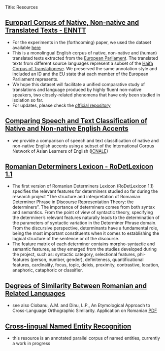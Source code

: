 ﻿Title: Resources

## [Europarl Corpus of Native, Non-native and Translated Texts - ENNTT](http://nlp.unibuc.ro/resources/ENNTT.tar.gz)
- For the experiments in the (forthcoming) paper, we used the dataset available [here](/resources/LREC2016_experiment.tar.gz)
- This is a monolingual English corpus of native, non-native and (human) translated texts extracted from the [European Parliament](http://www.statmt.org/europarl/). The translated texts from different source languages represent a subset of the [Haifa Corpus of Translationese](http://arxiv.org/abs/1509.03611). We preserved the same annotation style and included an ID and the EU state that each member of the European Parliament represents.
- We hope this dataset will facilitate a unified comparative study of translations and language produced by highly fluent non-native speakers, two closely-related phenomena that have only been studied in isolation so far.
- For updates, please check the [official repository](https://github.com/senisioi/enntt-release)



## [Comparing Speech and Text Classification of Native and Non-native English Accents](https://github.com/senisioi/speech-text-features)
- we provide a comparison of speech and text classification of native and non-native English accents using a subset of the International Corpus Network of Asian Learners of English ([ICNALE](http://language.sakura.ne.jp/icnale/))


## [Romanian Determiners Lexicon - RoDetLexicon 1.1](/resources/RoDetLexicon.pdf)
- The first version of Romanian Determiners Lexicon (RoDetLexicon 1.1) specifies the relevant features for determiners studied so far during the research project “The structure and interpretation of Romanian Determiner Phrase in Discourse Representation Theory: the determiners”. The importance of determiners comes from both syntax and semantics. From the point of view of syntactic theory, specifying the determiner’s relevant features naturally leads to the determination of the parameters of syntactic variation in the Determiner Phrase domain. From the discursive perspective, determinants have a fundamental role, being the most important constituents when it comes to establishing the logical structure of the sentence or of the discourse.
- The feature matrix of each determiner contains morpho-syntactic and semantic features, as they emerged from the studies developed during the project, such as: syntactic category, selectional features, phi-features (person, number, gender), definiteness, quantificational features, cardinality, focus, topic, deixis, proximity, contrastive, location, anaphoric, cataphoric or classifier.

## [Degrees of Similarity Between Romanian and Related Languages](/resources/rosim.pdf)
- see also Ciobanu, A.M. and Dinu, L.P.,  An Etymological Approach to Cross-Language Orthographic Similarity. Application on Romanian [PDF](http://emnlp2014.org/papers/pdf/EMNLP2014112.pdf)

## [Cross-lingual Named Entity Recognition](https://github.com/senisioi/clwe-ner)
- this resource is an annotated parallel corpus of named entities, currently a work in progress



